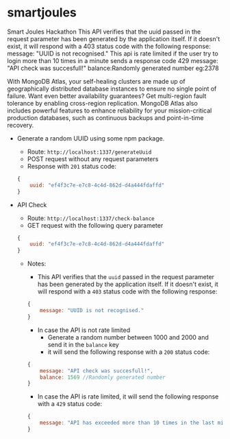 # smartjoules
Smart Joules Hackathon
This API verifies that the uuid passed in the request parameter has been generated by the application itself. If it doesn't exist, it will respond with a 403 status code with the following response: message: "UUID is not recognised." This api is rate limited if the user try to login more than 10 times in a minute sends a response code 429 message: "API check was succesfull!" balance:Randomly generated number eg:2378

With MongoDB Atlas, your self-healing clusters are made up of geographically distributed database instances to ensure no single point of failure. Want even better availability guarantees? Get multi-region fault tolerance by enabling cross-region replication. MongoDB Atlas also includes powerful features to enhance reliability for your mission-critical production databases, such as continuous backups and point-in-time recovery.

- Generate a random UUID using some npm package.
    - Route: `http://localhost:1337/generateUuid`
    - POST request without any request parameters
    - Response with `201` status code:
    
    ```jsx
    {
    	uuid: "ef4f3c7e-e7c8-4c4d-862d-d4a444fdaffd"
    }
    ```
    
- API Check
    - Route: `http://localhost:1337/check-balance`
    - GET request with the following query parameter
    
    ```jsx
    {
    	uuid: "ef4f3c7e-e7c8-4c4d-862d-d4a444fdaffd"
    }
    ```
    
    - Notes:
        - This API verifies that the `uuid` passed in the request parameter has been generated by the application itself. If it doesn't exist, it will respond with a `403`  status code with the following response:
        
        ```jsx
        {
        	message: "UUID is not recognised."
        }
        ```
        
        - In case the API is not rate limited
            - Generate a random number between 1000 and 2000 and send it in the `balance` key
            - it will send the following response with a `200` status code:
        
        ```jsx
        {
        	message: "API check was succesfull!",
        	balance: 1569 //Randomly generated number
        }
        ```
        
        - In case the API is rate limited, it will send the following response with a `429` status code:
        
        ```jsx
        {
        	message: "API has exceeded more than 10 times in the last minute."
        }
        ```
        
        
